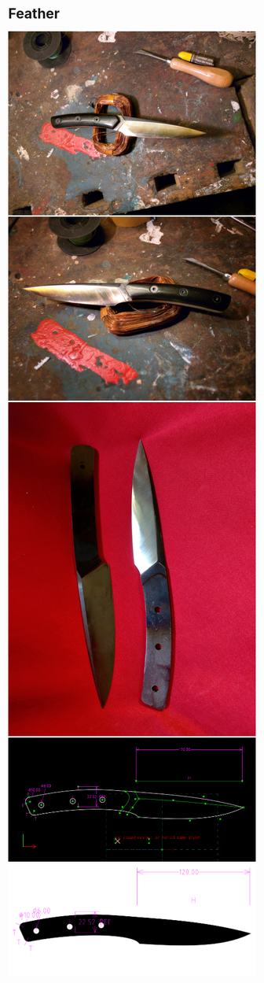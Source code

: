 # Feather
![preview](gallery_2.jpg)
![preview](gallery_3.jpg)
![preview](gallery_1.jpg)
![](feather.png)
![](feather.svg)

